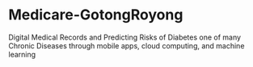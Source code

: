 # Medicare-GotongRoyong
Digital Medical Records and Predicting Risks of Diabetes one of many
Chronic Diseases through mobile apps, cloud computing, and machine learning